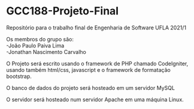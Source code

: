 # GCC188-Projeto-Final
Repositório para o trabalho final de Engenharia de Software UFLA 2021/1

Os membros do grupo são:
<br>
-João Paulo Paiva Lima
<br>
-Jonathan Nascimento Carvalho
<br>

O Projeto será escrito usando o framework de PHP chamado CodeIgniter, usando também html/css,
javascript e o framework de formatação bootstrap.

O banco de dados do projeto será hosteado em um servidor MySQL

O servidor será hosteado num servidor Apache em uma máquina Linux.

